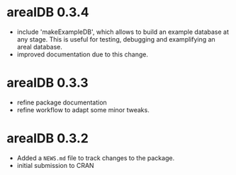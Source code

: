 # arealDB 0.3.4

* include 'makeExampleDB', which allows to build an example database at any stage. This is useful for testing, debugging and examplifying an areal database.
* improved documentation due to this change.

# arealDB 0.3.3

* refine package documentation
* refine workflow to adapt some minor tweaks.

# arealDB 0.3.2

* Added a `NEWS.md` file to track changes to the package.
* initial submission to CRAN
